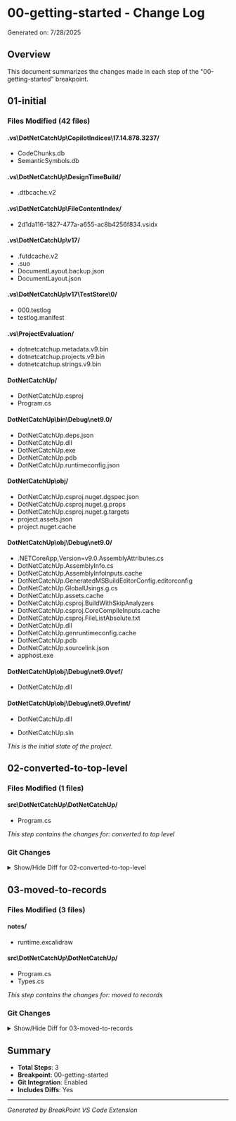 # 00-getting-started - Change Log

Generated on: 7/28/2025

## Overview

This document summarizes the changes made in each step of the "00-getting-started" breakpoint.

## 01-initial

### Files Modified (42 files)

#### .vs\DotNetCatchUp\CopilotIndices\17.14.878.3237/
- CodeChunks.db
- SemanticSymbols.db

#### .vs\DotNetCatchUp\DesignTimeBuild/
- .dtbcache.v2

#### .vs\DotNetCatchUp\FileContentIndex/
- 2d1da116-1827-477a-a655-ac8b4256f834.vsidx

#### .vs\DotNetCatchUp\v17/
- .futdcache.v2
- .suo
- DocumentLayout.backup.json
- DocumentLayout.json

#### .vs\DotNetCatchUp\v17\TestStore\0/
- 000.testlog
- testlog.manifest

#### .vs\ProjectEvaluation/
- dotnetcatchup.metadata.v9.bin
- dotnetcatchup.projects.v9.bin
- dotnetcatchup.strings.v9.bin

#### DotNetCatchUp/
- DotNetCatchUp.csproj
- Program.cs

#### DotNetCatchUp\bin\Debug\net9.0/
- DotNetCatchUp.deps.json
- DotNetCatchUp.dll
- DotNetCatchUp.exe
- DotNetCatchUp.pdb
- DotNetCatchUp.runtimeconfig.json

#### DotNetCatchUp\obj/
- DotNetCatchUp.csproj.nuget.dgspec.json
- DotNetCatchUp.csproj.nuget.g.props
- DotNetCatchUp.csproj.nuget.g.targets
- project.assets.json
- project.nuget.cache

#### DotNetCatchUp\obj\Debug\net9.0/
- .NETCoreApp,Version=v9.0.AssemblyAttributes.cs
- DotNetCatchUp.AssemblyInfo.cs
- DotNetCatchUp.AssemblyInfoInputs.cache
- DotNetCatchUp.GeneratedMSBuildEditorConfig.editorconfig
- DotNetCatchUp.GlobalUsings.g.cs
- DotNetCatchUp.assets.cache
- DotNetCatchUp.csproj.BuildWithSkipAnalyzers
- DotNetCatchUp.csproj.CoreCompileInputs.cache
- DotNetCatchUp.csproj.FileListAbsolute.txt
- DotNetCatchUp.dll
- DotNetCatchUp.genruntimeconfig.cache
- DotNetCatchUp.pdb
- DotNetCatchUp.sourcelink.json
- apphost.exe

#### DotNetCatchUp\obj\Debug\net9.0\ref/
- DotNetCatchUp.dll

#### DotNetCatchUp\obj\Debug\net9.0\refint/
- DotNetCatchUp.dll

- DotNetCatchUp.sln

*This is the initial state of the project.*

## 02-converted-to-top-level

### Files Modified (1 files)

#### src\DotNetCatchUp\DotNetCatchUp/
- Program.cs

*This step contains the changes for: converted to top level*

### Git Changes

<details>
<summary>Show/Hide Diff for 02-converted-to-top-level</summary>

```diff
diff --git a/src/DotNetCatchUp/DotNetCatchUp/Program.cs b/src/DotNetCatchUp/DotNetCatchUp/Program.cs
index fb685c4..15ca0c9 100644
--- a/src/DotNetCatchUp/DotNetCatchUp/Program.cs
+++ b/src/DotNetCatchUp/DotNetCatchUp/Program.cs
@@ -1,10 +1,2 @@
-﻿namespace DotNetCatchUp
-{
-    internal class Program
-    {
-        static void Main(string[] args)
-        {
-            Console.WriteLine("Hello, World!");
-        }
-    }
-}
+﻿
+Console.WriteLine("Hello, World!");
```

</details>

## 03-moved-to-records

### Files Modified (3 files)

#### notes/
- runtime.excalidraw

#### src\DotNetCatchUp\DotNetCatchUp/
- Program.cs
- Types.cs

*This step contains the changes for: moved to records*

### Git Changes

<details>
<summary>Show/Hide Diff for 03-moved-to-records</summary>

```diff
diff --git a/notes/runtime.excalidraw b/notes/runtime.excalidraw
new file mode 100644
index 0000000..28e2f78
--- /dev/null
+++ b/notes/runtime.excalidraw
@@ -0,0 +1,318 @@
+{
+  "type": "excalidraw",
+  "version": 2,
+  "source": "https://marketplace.visualstudio.com/items?itemName=pomdtr.excalidraw-editor",
+  "elements": [
+    {
+      "id": "E4Z8btixqaJnSUqxkyxAj",
+      "type": "rectangle",
+      "x": 388,
+      "y": 152,
+      "width": 197,
+      "height": 438,
+      "angle": 0,
+      "strokeColor": "#1e1e1e",
+      "backgroundColor": "transparent",
+      "fillStyle": "solid",
+      "strokeWidth": 2,
+      "strokeStyle": "solid",
+      "roughness": 1,
+      "opacity": 100,
+      "groupIds": [],
+      "frameId": null,
+      "index": "a0",
+      "roundness": {
+        "type": 3
+      },
+      "seed": 958408538,
+      "version": 16,
+      "versionNonce": 2103422298,
+      "isDeleted": false,
+      "boundElements": null,
+      "updated": 1753719249098,
+      "link": null,
+      "locked": false
+    },
+    {
+      "id": "zVMtiQmcuIReayYAaWp2p",
+      "type": "rectangle",
+      "x": 595,
+      "y": 154,
+      "width": 516,
+      "height": 435,
+      "angle": 0,
+      "strokeColor": "#1e1e1e",
+      "backgroundColor": "transparent",
+      "fillStyle": "solid",
+      "strokeWidth": 2,
+      "strokeStyle": "solid",
+      "roughness": 1,
+      "opacity": 100,
+      "groupIds": [],
+      "frameId": null,
+      "index": "a1",
+      "roundness": {
+        "type": 3
+      },
+      "seed": 18764934,
+      "version": 30,
+      "versionNonce": 43622726,
+      "isDeleted": false,
+      "boundElements": null,
+      "updated": 1753719252952,
+      "link": null,
+      "locked": false
+    },
+    {
+      "id": "EK6hxTSk8PxWap33bZV9q",
+      "type": "rectangle",
+      "x": 880,
+      "y": 187,
+      "width": 85,
+      "height": 89,
+      "angle": 0,
+      "strokeColor": "#1e1e1e",
+      "backgroundColor": "transparent",
+      "fillStyle": "solid",
+      "strokeWidth": 2,
+      "strokeStyle": "solid",
+      "roughness": 1,
+      "opacity": 100,
+      "groupIds": [],
+      "frameId": null,
+      "index": "a2",
+      "roundness": {
+        "type": 3
+      },
+      "seed": 280968134,
+      "version": 13,
+      "versionNonce": 1490561222,
+      "isDeleted": false,
+      "boundElements": [
+        {
+          "id": "87r6Hf1UI_TtSFDcnc9Y4",
+          "type": "text"
+        }
+      ],
+      "updated": 1753719260916,
+      "link": null,
+      "locked": false
+    },
+    {
+      "id": "87r6Hf1UI_TtSFDcnc9Y4",
+      "type": "text",
+      "x": 905.3300170898438,
+      "y": 219,
+      "width": 34.3399658203125,
+      "height": 25,
+      "angle": 0,
+      "strokeColor": "#1e1e1e",
+      "backgroundColor": "transparent",
+      "fillStyle": "solid",
+      "strokeWidth": 2,
+      "strokeStyle": "solid",
+      "roughness": 1,
+      "opacity": 100,
+      "groupIds": [],
+      "frameId": null,
+      "index": "a3",
+      "roundness": null,
+      "seed": 909103878,
+      "version": 9,
+      "versionNonce": 1265138138,
+      "isDeleted": false,
+      "boundElements": null,
+      "updated": 1753719260916,
+      "link": null,
+      "locked": false,
+      "text": "carl",
+      "fontSize": 20,
+      "fontFamily": 5,
+      "textAlign": "center",
+      "verticalAlign": "middle",
+      "containerId": "EK6hxTSk8PxWap33bZV9q",
+      "originalText": "carl",
+      "autoResize": true,
+      "lineHeight": 1.25
+    },
+    {
+      "id": "VBfc9Ux59nuM9YzlDwzfN",
+      "type": "rectangle",
+      "x": 835,
+      "y": 307,
+      "width": 85,
+      "height": 89,
+      "angle": 0,
+      "strokeColor": "#1e1e1e",
+      "backgroundColor": "transparent",
+      "fillStyle": "solid",
+      "strokeWidth": 2,
+      "strokeStyle": "solid",
+      "roughness": 1,
+      "opacity": 100,
+      "groupIds": [],
+      "frameId": null,
+      "index": "a4",
+      "roundness": {
+        "type": 3
+      },
+      "seed": 8235738,
+      "version": 22,
+      "versionNonce": 30306138,
+      "isDeleted": false,
+      "boundElements": [
+        {
+          "type": "text",
+          "id": "RcmeaPciCOL8zR8JuE1QV"
+        },
+        {
+          "id": "luLM_DjjLLbAipB2ingeX",
+          "type": "arrow"
+        }
+      ],
+      "updated": 1753719272469,
+      "link": null,
+      "locked": false
+    },
+    {
+      "id": "RcmeaPciCOL8zR8JuE1QV",
+      "type": "text",
+      "x": 853.3300170898438,
+      "y": 339,
+      "width": 48.3399658203125,
+      "height": 25,
+      "angle": 0,
+      "strokeColor": "#1e1e1e",
+      "backgroundColor": "transparent",
+      "fillStyle": "solid",
+      "strokeWidth": 2,
+      "strokeStyle": "solid",
+      "roughness": 1,
+      "opacity": 100,
+      "groupIds": [],
+      "frameId": null,
+      "index": "a5",
+      "roundness": null,
+      "seed": 1251320474,
+      "version": 19,
+      "versionNonce": 912624602,
+      "isDeleted": false,
+      "boundElements": null,
+      "updated": 1753719264102,
+      "link": null,
+      "locked": false,
+      "text": "carl2",
+      "fontSize": 20,
+      "fontFamily": 5,
+      "textAlign": "center",
+      "verticalAlign": "middle",
+      "containerId": "VBfc9Ux59nuM9YzlDwzfN",
+      "originalText": "carl2",
+      "autoResize": true,
+      "lineHeight": 1.25
+    },
+    {
+      "id": "_862SpGGLZRXoUXorXXyi",
+      "type": "arrow",
+      "x": 526,
+      "y": 517,
+      "width": 332,
+      "height": 289,
+      "angle": 0,
+      "strokeColor": "#1e1e1e",
+      "backgroundColor": "transparent",
+      "fillStyle": "solid",
+      "strokeWidth": 2,
+      "strokeStyle": "solid",
+      "roughness": 1,
+      "opacity": 100,
+      "groupIds": [],
+      "frameId": null,
+      "index": "a6",
+      "roundness": {
+        "type": 2
+      },
+      "seed": 419683674,
+      "version": 21,
+      "versionNonce": 1226571206,
+      "isDeleted": false,
+      "boundElements": null,
+      "updated": 1753719269001,
+      "link": null,
+      "locked": false,
+      "points": [
+        [
+          0,
+          0
+        ],
+        [
+          332,
+          -289
+        ]
+      ],
+      "lastCommittedPoint": null,
+      "startBinding": null,
+      "endBinding": null,
+      "startArrowhead": null,
+      "endArrowhead": "arrow",
+      "elbowed": false
+    },
+    {
+      "id": "luLM_DjjLLbAipB2ingeX",
+      "type": "arrow",
+      "x": 546,
+      "y": 529,
+      "width": 278,
+      "height": 150,
+      "angle": 0,
+      "strokeColor": "#1e1e1e",
+      "backgroundColor": "transparent",
+      "fillStyle": "solid",
+      "strokeWidth": 2,
+      "strokeStyle": "solid",
+      "roughness": 1,
+      "opacity": 100,
+      "groupIds": [],
+      "frameId": null,
+      "index": "a7",
+      "roundness": {
+        "type": 2
+      },
+      "seed": 161764614,
+      "version": 23,
+      "versionNonce": 258986650,
+      "isDeleted": false,
+      "boundElements": null,
+      "updated": 1753719272469,
+      "link": null,
+      "locked": false,
+      "points": [
+        [
+          0,
+          0
+        ],
+        [
+          278,
+          -150
+        ]
+      ],
+      "lastCommittedPoint": null,
+      "startBinding": null,
+      "endBinding": {
+        "elementId": "VBfc9Ux59nuM9YzlDwzfN",
+        "focus": 0.020270991144778018,
+        "gap": 11.17956965970207
+      },
+      "startArrowhead": null,
+      "endArrowhead": "arrow",
+      "elbowed": false
+    }
+  ],
+  "appState": {
+    "gridSize": 20,
+    "gridStep": 5,
+    "gridModeEnabled": false,
+    "viewBackgroundColor": "#ffffff"
+  },
+  "files": {}
+}
\ No newline at end of file
diff --git a/src/DotNetCatchUp/DotNetCatchUp/Program.cs b/src/DotNetCatchUp/DotNetCatchUp/Program.cs
index 15ca0c9..f776e29 100644
--- a/src/DotNetCatchUp/DotNetCatchUp/Program.cs
+++ b/src/DotNetCatchUp/DotNetCatchUp/Program.cs
@@ -1,2 +1,46 @@
 ﻿
 Console.WriteLine("Hello, World!");
+
+
+var carl = new Employee();
+
+carl.Name = "Carl Smith";
+carl.Salary = 100_000M;
+
+Console.WriteLine($"Salary is {carl.Salary}");
+Console.WriteLine(carl.Name.ToUpper());
+
+
+var carl2 = new Employee();
+
+carl2.Name = "Carl Smith";
+carl2.Salary = 100_000;
+
+if(carl == carl2)
+{
+    Console.WriteLine("The carls are the same");
+
+}
+else
+{
+    Console.WriteLine("The carls are different");
+
+}
+Console.WriteLine(carl);
+Console.WriteLine(carl2);
+
+
+var bob = EmployeeRepository.GetById(13);
+
+Console.WriteLine(bob.Name);
+
+//bob.Salary = bob.Salary * 2;
+
+Console.WriteLine(bob.Salary);
+
+
+var bobUpdated = bob with { Salary = 8000 };
+
+Console.WriteLine("After the Update");
+Console.WriteLine(bob);
+Console.WriteLine(bobUpdated);
\ No newline at end of file
diff --git a/src/DotNetCatchUp/DotNetCatchUp/Types.cs b/src/DotNetCatchUp/DotNetCatchUp/Types.cs
new file mode 100644
index 0000000..efd41a8
--- /dev/null
+++ b/src/DotNetCatchUp/DotNetCatchUp/Types.cs
@@ -0,0 +1,20 @@
+﻿
+public record Employee
+{
+    public int Id { get; set; }
+    public string Name { get; set; } = string.Empty;
+    public decimal Salary { get; set; }
+
+
+}
+
+public record Employee2(int Id, string Name, decimal Salary);
+
+
+public class EmployeeRepository
+{
+    public static Employee2 GetById(int id)
+    {
+        return new Employee2(id, "Bob Smith", 32_000);
+    }
+}
\ No newline at end of file
```

</details>

## Summary

- **Total Steps**: 3
- **Breakpoint**: 00-getting-started
- **Git Integration**: Enabled
- **Includes Diffs**: Yes

---

*Generated by BreakPoint VS Code Extension*
